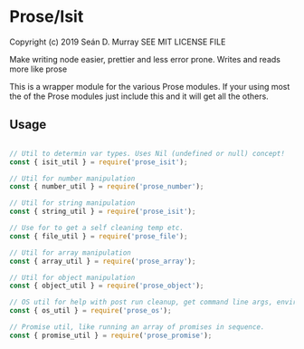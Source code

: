 # Prose/Isit

Copyright (c) 2019 Seán D. Murray
SEE MIT LICENSE FILE

Make writing node easier, prettier and less error prone. Writes and reads more like prose

This is a wrapper module for the various Prose modules. If your using most
the of the Prose modules just include this and it will get all the others.

## Usage

```javascript

// Util to determin var types. Uses Nil (undefined or null) concept!
const { isit_util } = require('prose_isit');

// Util for number manipulation
const { number_util } = require('prose_number');

// Util for string manipulation
const { string_util } = require('prose_isit');

// Use for to get a self cleaning temp etc.
const { file_util } = require('prose_file');

// Util for array manipulation
const { array_util } = require('prose_array');

// Util for object manipulation
const { object_util } = require('prose_object');

// OS util for help with post run cleanup, get command line args, envirnment args etc.
const { os_util } = require('prose_os');

// Promise util, like running an array of promises in sequence.
const { promise_util } = require('prose_promise');

```


